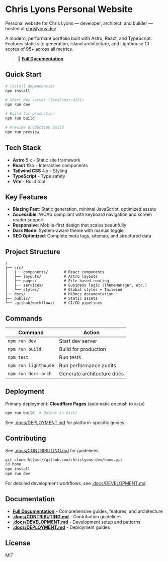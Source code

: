 # Chris Lyons Personal Website

Personal website for Chris Lyons — developer, architect, and builder — hosted at [chrislyons.dev](https://chrislyons.dev)

A modern, performant portfolio built with Astro, React, and TypeScript. Features static site generation, island architecture, and Lighthouse CI scores of 95+ across all metrics.

> **📖 [Full Documentation](https://chrislyons-dev.github.io/home/)**

## Quick Start

```bash
# Install dependencies
npm install

# Start dev server (localhost:4321)
npm run dev

# Build for production
npm run build

# Preview production build
npm run preview
```

## Tech Stack

- **Astro** 5.x - Static site framework
- **React** 19.x - Interactive components
- **Tailwind CSS** 4.x - Styling
- **TypeScript** - Type safety
- **Vite** - Build tool

## Key Features

- **Blazing Fast**: Static generation, minimal JavaScript, optimized assets
- **Accessible**: WCAG compliant with keyboard navigation and screen reader support
- **Responsive**: Mobile-first design that scales beautifully
- **Dark Mode**: System-aware theme with manual toggle
- **SEO Optimized**: Complete meta tags, sitemap, and structured data

## Project Structure

```text
/
├── src/
│   ├── components/       # React components
│   ├── layouts/          # Astro layouts
│   ├── pages/            # File-based routing
│   ├── services/         # Business logic (ThemeManager, etc.)
│   └── styles/           # Global styles + Tailwind
├── docs/                 # MkDocs documentation
├── public/               # Static assets
└── .github/workflows/    # CI/CD pipelines
```

## Commands

| Command | Action |
|---------|--------|
| `npm run dev` | Start dev server |
| `npm run build` | Build for production |
| `npm test` | Run tests |
| `npm run lighthouse` | Run performance audits |
| `npm run docs:arch` | Generate architecture docs |

## Deployment

Primary deployment: **Cloudflare Pages** (automatic on push to `main`)

```bash
npm run build  # Output in dist/
```

See [.docs/DEPLOYMENT.md](.docs/DEPLOYMENT.md) for platform-specific guides.

## Contributing

See [.docs/CONTRIBUTING.md](.docs/CONTRIBUTING.md) for guidelines.

```bash
git clone https://github.com/chrislyons-dev/home.git
cd home
npm install
npm run dev
```

For detailed development workflows, see [.docs/DEVELOPMENT.md](.docs/DEVELOPMENT.md).

## Documentation

- **[Full Documentation](https://chrislyons-dev.github.io/home/)** - Comprehensive guides, features, and architecture
- **[.docs/CONTRIBUTING.md](.docs/CONTRIBUTING.md)** - Contribution guidelines
- **[.docs/DEVELOPMENT.md](.docs/DEVELOPMENT.md)** - Development setup and patterns
- **[.docs/DEPLOYMENT.md](.docs/DEPLOYMENT.md)** - Deployment guides

## License

MIT

